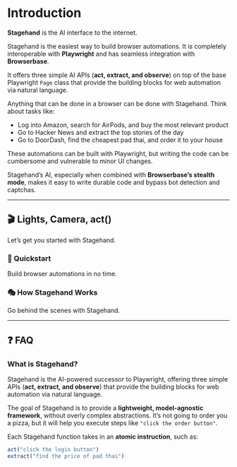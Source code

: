 # Introduction

**Stagehand** is the AI interface to the internet.

Stagehand is the easiest way to build browser automations. It is completely interoperable with **Playwright** and has seamless integration with **Browserbase**.

It offers three simple AI APIs (**act, extract, and observe**) on top of the base Playwright `Page` class that provide the building blocks for web automation via natural language.

Anything that can be done in a browser can be done with Stagehand. Think about tasks like:

- Log into Amazon, search for AirPods, and buy the most relevant product  
- Go to Hacker News and extract the top stories of the day  
- Go to DoorDash, find the cheapest pad thai, and order it to your house  

These automations can be built with Playwright, but writing the code can be cumbersome and vulnerable to minor UI changes.

Stagehand’s AI, especially when combined with **Browserbase’s stealth mode**, makes it easy to write durable code and bypass bot detection and captchas.

---

## 🎬 Lights, Camera, act()

Let’s get you started with Stagehand.

### 🚀 Quickstart

Build browser automations in no time.

### 🎭 How Stagehand Works 

Go behind the scenes with Stagehand.

---

## ❓ FAQ

### What is Stagehand?

Stagehand is the AI-powered successor to Playwright, offering three simple APIs (**act, extract, and observe**) that provide the building blocks for web automation via natural language.

The goal of Stagehand is to provide a **lightweight, model-agnostic framework**, without overly complex abstractions. It’s not going to order you a pizza, but it will help you execute steps like `"click the order button"`.

Each Stagehand function takes in an **atomic instruction**, such as:  

```js
act("click the login button")
extract("find the price of pad thai")
